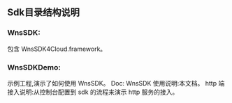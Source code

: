 ## Sdk目录结构说明
### WnsSDK:
包含 WnsSDK4Cloud.framework。
### WnsSDKDemo:
示例工程,演示了如何使用 WnsSDK。
Doc:
    WnsSDK 使用说明:本文档。
    http 端接入说明:从控制台配置到 sdk 的流程来演示 http 服务的接入。